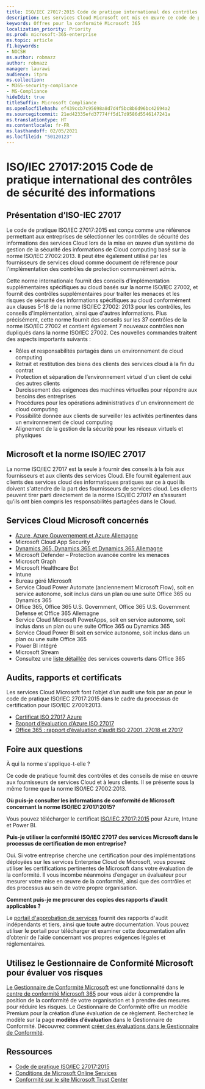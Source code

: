 ```yaml
---
title: ISO/IEC 27017:2015 Code de pratique international des contrôles de sécurité des informations
description: Les services Cloud Microsoft ont mis en œuvre ce code de pratique pour les contrôles de sécurité des informations.
keywords: Offres pour la conformité Microsoft 365
localization_priority: Priority
ms.prod: microsoft-365-enterprise
ms.topic: article
f1.keywords:
- NOCSH
ms.author: robmazz
author: robmazz
manager: laurawi
audience: itpro
ms.collection:
- M365-security-compliance
- MS-Compliance
hideEdit: true
titleSuffix: Microsoft Compliance
ms.openlocfilehash: ef439ccb7c95698a8d7d4f5bc8b6d96bc42694a2
ms.sourcegitcommit: 21ed42335efd37774ff5d17d9586d5546147241a
ms.translationtype: HT
ms.contentlocale: fr-FR
ms.lasthandoff: 02/05/2021
ms.locfileid: "50120123"
---
```

# <a name="isoiec-270172015-code-of-practice-for-information-security-controls"></a>ISO/IEC 27017:2015 Code de pratique international des contrôles de sécurité des informations

## <a name="iso-iec-27017-overview"></a>Présentation d’ISO-IEC 27017

Le code de pratique ISO/IEC 27017:2015 est conçu comme une référence permettant aux entreprises de sélectionner les contrôles de sécurité des informations des services Cloud lors de la mise en œuvre d’un système de gestion de la sécurité des informations de Cloud computing basé sur la norme ISO/IEC 27002:2013. Il peut être également utilisé par les fournisseurs de services cloud comme document de référence pour l'implémentation des contrôles de protection communément admis.

Cette norme internationale fournit des conseils d'implémentation supplémentaires spécifiques au cloud basés sur la norme ISO/IEC 27002, et fournit des contrôles supplémentaires pour traiter les menaces et les risques de sécurité des informations spécifiques au cloud conformément aux clauses 5-18 de la norme ISO/IEC 27002: 2013 pour les contrôles, les conseils d'implémentation, ainsi que d'autres informations. Plus précisément, cette norme fournit des conseils sur les 37 contrôles de la norme ISO/IEC 27002 et contient également 7 nouveaux contrôles non dupliqués dans la norme ISO/IEC 27002. Ces nouvelles commandes traitent des aspects importants suivants :

- Rôles et responsabilités partagés dans un environnement de cloud computing
- Retrait et restitution des biens des clients des services cloud à la fin du contrat
- Protection et séparation de l’environnement virtuel d'un client de celui des autres clients
- Durcissement des exigences des machines virtuelles pour répondre aux besoins des entreprises
- Procédures pour les opérations administratives d'un environnement de cloud computing
- Possibilité donnée aux clients de surveiller les activités pertinentes dans un environnement de cloud computing
- Alignement de la gestion de la sécurité pour les réseaux virtuels et physiques

## <a name="microsoft-and-isoiec-27017"></a>Microsoft et la norme ISO/IEC 27017

La norme ISO/IEC 27017 est la seule à fournir des conseils à la fois aux fournisseurs et aux clients des services Cloud. Elle fournit également aux clients des services cloud des informatiques pratiques sur ce à quoi ils doivent s'attendre de la part des fournisseurs de services cloud. Les clients peuvent tirer parti directement de la norme ISO/IEC 27017 en s’assurant qu’ils ont bien compris les responsabilités partagées dans le Cloud.

## <a name="microsoft-in-scope-cloud-services"></a>Services Cloud Microsoft concernés

- [Azure, Azure Gouvernement et Azure Allemagne](https://aka.ms/AzureCompliance)
- Microsoft Cloud App Security
- [Dynamics 365, Dynamics 365 et Dynamics 365 Allemagne](https://aka.ms/d365-compliance-list)
- Microsoft Defender – Protection avancée contre les menaces
- Microsoft Graph
- Microsoft Healthcare Bot
- Intune
- Bureau géré Microsoft
- Service Cloud Power Automate (anciennement Microsoft Flow), soit en service autonome, soit inclus dans un plan ou une suite Office 365 ou Dynamics 365
- Office 365, Office 365 U.S. Government, Office 365 U.S. Government Defense et Office 365 Allemagne
- Service Cloud Microsoft PowerApps, soit en service autonome, soit inclus dans un plan ou une suite Office 365 ou Dynamics 365
- Service Cloud Power BI soit en service autonome, soit inclus dans un plan ou une suite Office 365
- Power BI intégré
- Microsoft Stream
- Consultez une [liste détaillée](https://go.microsoft.com/fwlink/p/?linkid=2077751) des services couverts dans Office 365

## <a name="audits-reports-and-certificates"></a>Audits, rapports et certificats

Les services Cloud Microsoft font l’objet d’un audit une fois par an pour le code de pratique ISO/IEC 27017:2015 dans le cadre du processus de certification pour ISO/IEC 27001:2013.

- [Certificat ISO 27017 Azure](https://aka.ms/azureiso27017cert)
- [Rapport d’évaluation d’Azure ISO 27017](https://aka.ms/azureiso27017report)
- [Office 365 : rapport d’évaluation d’audit ISO 27001, 27018 et 27017](https://aka.ms/o365isoreport)

## <a name="frequently-asked-questions"></a>Foire aux questions

À qui la norme s'applique-t-elle ?

Ce code de pratique fournit des contrôles et des conseils de mise en œuvre aux fournisseurs de services Cloud et à leurs clients. Il se présente sous la même forme que la norme ISO/IEC 27002:2013.

**Où puis-je consulter les informations de conformité de Microsoft concernant la norme ISO/IEC 27017:2015?**

Vous pouvez télécharger le certificat [ISO/IEC 27017:2015](https://aka.ms/azureiso27017) pour Azure, Intune et Power BI.

**Puis-je utiliser la conformité ISO/IEC 27017 des services Microsoft dans le processus de certification de mon entreprise?**

Oui. Si votre entreprise cherche une certification pour des implémentations déployées sur les services Enterprise Cloud de Microsoft, vous pouvez utiliser les certifications pertinentes de Microsoft dans votre évaluation de la conformité. Il vous incombe néanmoins d’engager un évaluateur pour mesurer votre mise en œuvre de la conformité, ainsi que des contrôles et des processus au sein de votre propre organisation.

**Comment puis-je me procurer des copies des rapports d’audit applicables ?**

Le [portail d'approbation de services](https://aka.ms/stphelp) fournit des rapports d'audit indépendants et tiers, ainsi que toute autre documentation. Vous pouvez utiliser le portail pour télécharger et examiner cette documentation afin d’obtenir de l’aide concernant vos propres exigences légales et réglementaires.

## <a name="use-microsoft-compliance-manager-to-assess-your-risk"></a>Utilisez le Gestionnaire de Conformité Microsoft pour évaluer vos risques

[Le Gestionnaire de Conformité Microsoft](/microsoft-365/compliance/compliance-manager) est une fonctionnalité dans le [centre de conformité Microsoft 365](/microsoft-365/compliance/microsoft-365-compliance-center) pour vous aider à comprendre la position de la conformité de votre organisation et à prendre des mesures pour réduire les risques. Le Gestionnaire de Conformité offre un modèle Premium pour la création d’une évaluation de ce règlement. Recherchez le modèle sur la page **modèles d’évaluation** dans le Gestionnaire de Conformité. Découvrez comment [créer des évaluations dans le Gestionnaire de Conformité](/microsoft-365/compliance/compliance-manager-assessments).

## <a name="resources"></a>Ressources

- [Code de pratique ISO/IEC 27017:2015](https://www.iso.org/iso/iso_catalogue/catalogue_tc/catalogue_detail.htm?csnumber=43757)
- [Conditions de Microsoft Online Services](https://aka.ms/Online-Services-Terms)
- [Conformité sur le site Microsoft Trust Center](https://www.microsoft.com/trust-center/compliance/compliance-overview)
